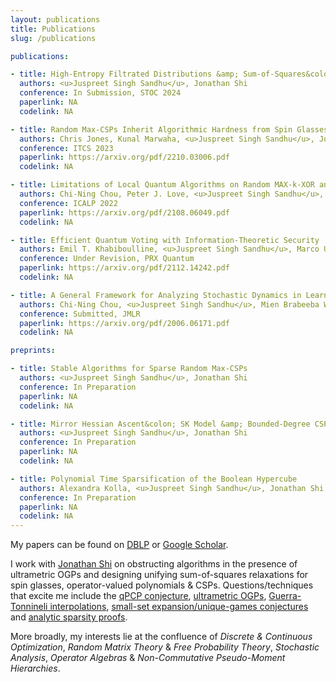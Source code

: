 ```yaml
---
layout: publications
title: Publications
slug: /publications

publications:

- title: High-Entropy Filtrated Distributions &amp; Sum-of-Squares&colon; Spherical Case
  authors: <u>Juspreet Singh Sandhu</u>, Jonathan Shi
  conference: In Submission, STOC 2024
  paperlink: NA
  codelink: NA

- title: Random Max-CSPs Inherit Algorithmic Hardness from Spin Glasses
  authors: Chris Jones, Kunal Marwaha, <u>Juspreet Singh Sandhu</u>, Jonathan Shi
  conference: ITCS 2023
  paperlink: https://arxiv.org/pdf/2210.03006.pdf
  codelink: NA

- title: Limitations of Local Quantum Algorithms on Random MAX-k-XOR and Beyond
  authors: Chi-Ning Chou, Peter J. Love, <u>Juspreet Singh Sandhu</u>, Jonathan Shi
  conference: ICALP 2022
  paperlink: https://arxiv.org/pdf/2108.06049.pdf
  codelink: NA

- title: Efficient Quantum Voting with Information-Theoretic Security
  authors: Emil T. Khabiboulline, <u>Juspreet Singh Sandhu</u>, Marco Ugo Gambetta, Mikhail D. Lukin, Johannes Borregaard
  conference: Under Revision, PRX Quantum
  paperlink: https://arxiv.org/pdf/2112.14242.pdf
  codelink: NA

- title: A General Framework for Analyzing Stochastic Dynamics in Learning Algorithms
  authors: Chi-Ning Chou, <u>Juspreet Singh Sandhu</u>, Mien Brabeeba Wang, Tiancheng Yu
  conference: Submitted, JMLR
  paperlink: https://arxiv.org/pdf/2006.06171.pdf
  codelink: NA

preprints:

- title: Stable Algorithms for Sparse Random Max-CSPs
  authors: <u>Juspreet Singh Sandhu</u>, Jonathan Shi
  conference: In Preparation
  paperlink: NA
  codelink: NA

- title: Mirror Hessian Ascent&colon; SK Model &amp; Bounded-Degree CSPs
  authors: <u>Juspreet Singh Sandhu</u>, Jonathan Shi
  conference: In Preparation
  paperlink: NA
  codelink: NA

- title: Polynomial Time Sparsification of the Boolean Hypercube
  authors: Alexandra Kolla, <u>Juspreet Singh Sandhu</u>, Jonathan Shi, Luca Trevisan
  conference: In Preparation
  paperlink: NA
  codelink: NA
---
```


My papers can be found on [DBLP](https://dblp.org/pid/299/8207.html) or [Google Scholar](https://scholar.google.com/citations?user=2G4gViMAAAAJ).
<br/>

I work with [Jonathan Shi](https://jshi.science/) on obstructing algorithms in the presence of ultrametric OGPs and designing unifying sum-of-squares relaxations for spin glasses, operator-valued polynomials & CSPs. Questions/techniques that excite me include the <a href="https://arxiv.org/pdf/1309.7495.pdf">qPCP conjecture</a>, <a href="https://arxiv.org/pdf/2110.07847.pdf">ultrametric OGPs</a>, <a href="https://arxiv.org/pdf/2210.03006.pdf">Guerra-Tonnineli interpolations</a>, <a href="https://www.dsteurer.org/paper/expansion.pdf">small-set expansion/unique-games conjectures</a> and <a href="https://arxiv.org/pdf/1512.02337.pdf">analytic sparsity proofs</a>. <br/>

More broadly, my interests lie at the confluence of _Discrete & Continuous Optimization_, _Random Matrix Theory_ & _Free Probability Theory_, _Stochastic Analysis_, _Operator Algebras_ & _Non-Commutative Pseudo-Moment Hierarchies_.
